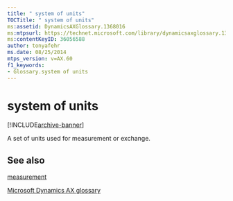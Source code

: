 ```yaml
---
title: " system of units"
TOCTitle: " system of units"
ms:assetid: DynamicsAXGlossary.1368016
ms:mtpsurl: https://technet.microsoft.com/library/dynamicsaxglossary.1368016(v=AX.60)
ms:contentKeyID: 36056588
author: tonyafehr
ms.date: 08/25/2014
mtps_version: v=AX.60
f1_keywords:
- Glossary.system of units
---
```


# system of units


[!INCLUDE[archive-banner](includes/archive-banner.md)]

A set of units used for measurement or exchange.

## See also

[measurement](measurement.md)

[Microsoft Dynamics AX glossary](glossary/microsoft-dynamics-ax-glossary.md)

  


